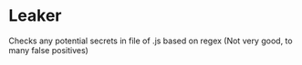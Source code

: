 # Leaker
Checks any potential secrets in file of .js based on regex (Not very good, to many false positives)
